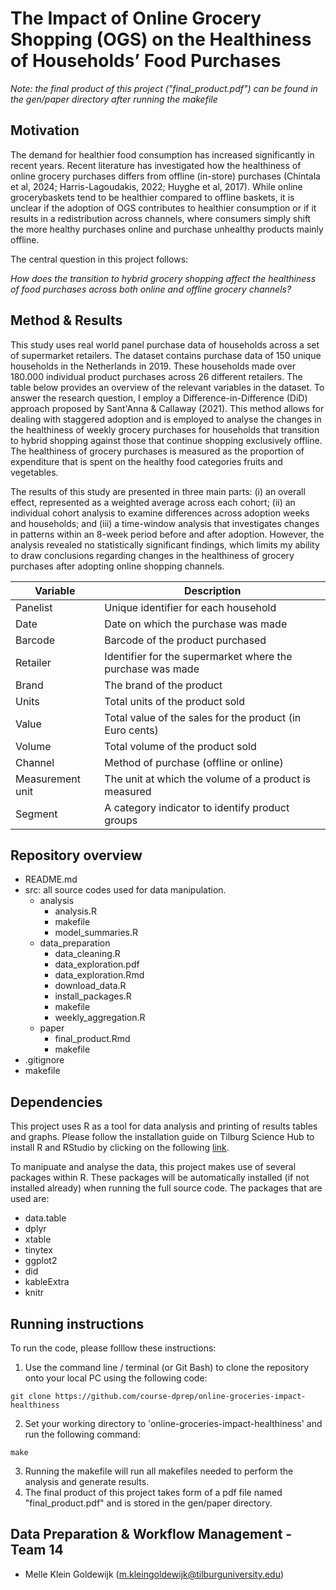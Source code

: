 # The Impact of Online Grocery Shopping (OGS) on the Healthiness of Households’ Food Purchases

*Note: the final product of this project ("final_product.pdf") can be found in the gen/paper directory after running the makefile* 
## Motivation

The demand for healthier food consumption has increased significantly in recent years. Recent literature has investigated how the healthiness of online grocery purchases differs from offline (in-store) purchases (Chintala et al, 2024; Harris-Lagoudakis, 2022; Huyghe et al, 2017).
While online grocerybaskets tend to be healthier compared to offline baskets, it is unclear if the adoption of OGS contributes to
healthier consumption or if it results in a redistribution across channels, where consumers simply shift the
more healthy purchases online and purchase unhealthy products mainly offline. 

The central question in this project follows:

*How does the transition to hybrid grocery shopping affect the healthiness of food purchases across both online and offline grocery channels?*

## Method & Results

This study uses real world panel purchase data of households across a set of supermarket retailers. The dataset contains purchase data of 150 unique households in the Netherlands in 2019. These households made over 180.000 individual product purchases across 26 different retailers. 
The table below provides an overview of the relevant variables in the dataset. To answer the research question, I employ a Difference-in-Difference (DiD) approach proposed by Sant'Anna & Callaway (2021). This method allows for dealing with staggered adoption and is employed to analyse the changes in the healthiness of weekly grocery purchases for households that transition to
hybrid shopping against those that continue shopping exclusively offline. The healthiness of grocery purchases is measured as the proportion of expenditure that is spent on the healthy food categories fruits and vegetables.

The results of this study are presented in three main parts: (i) an overall effect, represented as a weighted average across each cohort; (ii) an individual cohort analysis to examine differences across adoption weeks and households; and (iii) a time-window analysis that investigates changes in patterns within an 8-week period before and after adoption. 
However, the analysis revealed no statistically significant findings, which limits my ability to draw conclusions regarding changes in the healthiness of grocery purchases after adopting online shopping channels.


| Variable            | Description                                                    |
|---------------------|----------------------------------------------------------------|
| Panelist            | Unique identifier for each household                           |
| Date		      | Date on which the purchase was made                            |
| Barcode             | Barcode of the product purchased                               |
| Retailer            | Identifier for the supermarket where the purchase was made     |
| Brand               | The brand of the product                                       |
| Units		      | Total units of the product sold                                |
| Value		      | Total value of the sales for the product (in Euro cents)       |
| Volume	      | Total volume of the product sold                               |
| Channel	      | Method of purchase (offline or online)                         |
| Measurement unit    | The unit at which the volume of a product is measured          |
| Segment             | A category indicator to identify product groups    	       |




## Repository overview
- README.md
- src:  all source codes used for data manipulation.
  * analysis
	* analysis.R
	* makefile
	* model_summaries.R
  * data_preparation
	* data_cleaning.R
	* data_exploration.pdf
	* data_exploration.Rmd
	* download_data.R
	* install_packages.R
	* makefile
	* weekly_aggregation.R
  * paper
	* final_product.Rmd
	* makefile
 - .gitignore
 - makefile


## Dependencies

This project uses R as a tool for data analysis and printing of results tables and graphs. Please follow the installation guide on Tilburg Science Hub to install R and RStudio by clicking on the following [link](https://tilburgsciencehub.com/topics/computer-setup/software-installation/rstudio/r/).

To manipuate and analyse the data, this project makes use of several packages within R. These packages will be automatically installed (if not installed already) when running the full source code. The packages that are used are:
* data.table
* dplyr
* xtable
* tinytex
* ggplot2
* did
* kableExtra
* knitr
  

## Running instructions
To run the code, please folllow these instructions:
1. Use the command line / terminal (or Git Bash) to clone the repository onto your local PC using the following code:

```
git clone https://github.com/course-dprep/online-groceries-impact-healthiness
```
2. Set your working directory to 'online-groceries-impact-healthiness' and run the following command:

```
make
```
3. Running the makefile will run all makefiles needed to perform the analysis and generate results.
4. The final product of this project takes form of a pdf file named "final_product.pdf" and is stored in the gen/paper directory.


## Data Preparation & Workflow Management - Team 14 
* Melle Klein Goldewijk (m.kleingoldewijk@tilburguniversity.edu)
